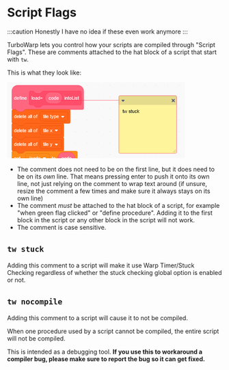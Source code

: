 # Script Flags

:::caution
Honestly I have no idea if these even work anymore
:::

TurboWarp lets you control how your scripts are compiled through "Script Flags". These are comments attached to the hat block of a script that start with `tw`.

This is what they look like:

![](./assets/script-flags.png)

 - The comment does not need to be on the first line, but it does need to be on its *own* line. That means pressing enter to push it onto its own line, not just relying on the comment to wrap text around (if unsure, resize the comment a few times and make sure it always stays on its own line)
 - The comment *must* be attached to the hat block of a script, for example "when green flag clicked" or "define procedure". Adding it to the first block in the script or any other block in the script will not work.
 - The comment is case sensitive.

## `tw stuck`

Adding this comment to a script will make it use Warp Timer/Stuck Checking regardless of whether the stuck checking global option is enabled or not.

## `tw nocompile`

Adding this comment to a script will cause it to not be compiled.

When one procedure used by a script cannot be compiled, the entire script will not be compiled.

This is intended as a debugging tool. **If you use this to workaround a compiler bug, please make sure to report the bug so it can get fixed.**